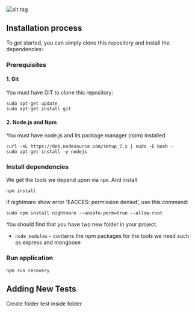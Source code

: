 ![alt tag](http://ctnovatec.com.br/wp-content/uploads/2015/03/nodejs-logo.png)

## Installation process

To get started, you can simply clone this repository and install the dependencies:

### Prerequisites

#### 1. Git

You must have GIT to clone this repository:

```
sudo apt-get update
sudo apt-get install git
```

#### 2. Node.js and Npm

You must have node.js and its package manager (npm) installed.

```
curl -sL https://deb.nodesource.com/setup_7.x | sudo -E bash -
sudo apt-get install -y nodejs
```

### Install dependencies

We get the tools we depend upon via `npm`. And install 

```
npm install
```

if nightmare show error 'EACCES: permission denied', use this command:

```
sudo npm install nightmare --unsafe-perm=true --allow-root
```

You should find that you have two new folder in your project.

* `node_modules` - contains the npm packages for the tools we need such as express and mongoose

### Run application
```
npm run recovery
```

## Adding New Tests

Create folder test inside folder
